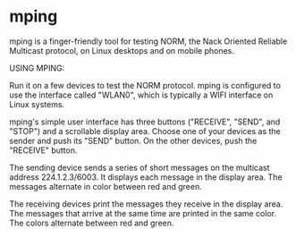 mping
====

mping is a finger-friendly tool for testing NORM, the Nack Oriented
Reliable Multicast protocol, on Linux desktops and on mobile phones.

USING MPING:

Run it on a few devices to test the NORM protocol.  mping is
configured to use the interface called "WLAN0", which is typically a
WIFI interface on Linux systems.

mping's simple user interface has three buttons ("RECEIVE", "SEND",
and "STOP") and a scrollable display area.  Choose one of your devices
as the sender and push its "SEND" button. On the other devices, push
the "RECEIVE" button.

The sending device sends a series of short messages on the multicast
address 224.1.2.3/6003.  It displays each message in the display area.
The messages alternate in color between red and green.

The receiving devices print the messages they receive in the display
area.  The messages that arrive at the same time are printed in the
same color.  The colors alternate between red and green.
